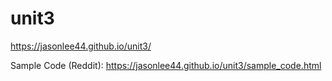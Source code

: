 # unit3
https://jasonlee44.github.io/unit3/

Sample Code (Reddit):
https://jasonlee44.github.io/unit3/sample_code.html